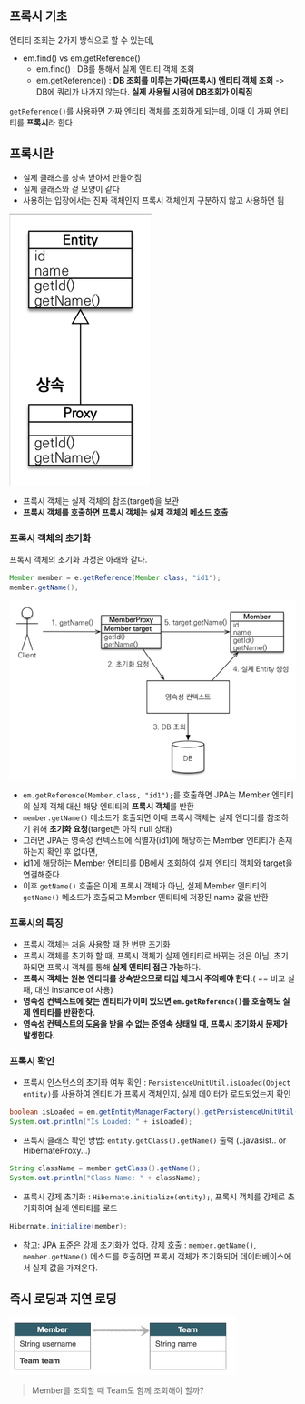 ## 프록시 기초

엔티티 조회는 2가지 방식으로 할 수 있는데,

- em.find() vs em.getReference()
  - em.find() : DB를 통해서 실제 엔티티 객체 조회
  - em.getReference() : **DB 조회를 미루는 가짜(프록시) 엔티티 객체 조회** -> DB에 쿼리가 나가지 않는다. **실제 사용될 시점에 DB조회가 이뤄짐**

`getReference()`를 사용하면 가짜 엔티티 객체를 조회하게 되는데, 이때 이 가짜 엔티티를 **프록시**라 한다.
 
## 프록시란

- 실제 클래스를 상속 받아서 만들어짐
- 실제 클래스와 겉 모양이 같다
- 사용하는 입장에서는 진짜 객체인지 프록시 객체인지 구분하지 않고 사용하면 됨

![img](https://github.com/mistyblue0302/TIL/blob/main/Image/JPA_Proxy.png)

- 프록시 객체는 실제 객체의 참조(target)을 보관
- **프록시 객체를 호출하면 프록시 객체는 실제 객체의 메소드 호출**

### 프록시 객체의 초기화 

프록시 객체의 초기화 과정은 아래와 같다.

~~~java
Member member = e.getReference(Member.class, "id1");
member.getName();
~~~

![img](https://github.com/mistyblue0302/TIL/blob/main/Image/JPA_Proxy2.png)

- `em.getReference(Member.class, "id1");`를 호출하면 JPA는 Member 엔티티의 실제 객체 대신 해당 엔티티의 **프록시 객체**를 반환
- `member.getName()` 메소드가 호출되면 이때 프록시 객체는 실제 엔티티를 참조하기 위해 **초기화 요청**(target은 아직 null 상태)
- 그러면 JPA는 영속성 컨텍스트에 식별자(id1)에 해당하는 Member 엔티티가 존재하는지 확인 후 없다면, 
- id1에 해당하는 Member 엔티티를 DB에서 조회하여 실제 엔티티 객체와 target을 연결해준다.
- 이후 `getName()` 호출은 이제 프록시 객체가 아닌, 실제 Member 엔티티의 `getName()` 메소드가 호출되고 Member 엔티티에 저장된 name 값을 반환

### 프록시의 특징

- 프록시 객체는 처음 사용할 때 한 번만 초기화
- 프록시 객체를 초기화 할 때, 프록시 객체가 실제 엔티티로 바뀌는 것은 아님. 초기화되면 프록시 객체를 통해 **실제 엔티티 접근 가능**하다.
- **프록시 객체는 원본 엔티티를 상속받으므로 타입 체크시 주의해야 한다.**( == 비교 실패, 대신 instance of 사용)
- **영속성 컨텍스트에 찾는 엔티티가 이미 있으면 `em.getReference()`를 호출해도 실제 엔티티를 반환한다.**
- **영속성 컨텍스트의 도움을 받을 수 없는 준영속 상태일 때, 프록시 초기화시 문제가 발생한다.**

### 프록시 확인

- 프록시 인스턴스의 초기화 여부 확인 : `PersistenceUnitUtil.isLoaded(Object entity)`를 사용하여 엔티티가 프록시 객체인지, 실제 데이터가 로드되었는지 확인
  
~~~java
boolean isLoaded = em.getEntityManagerFactory().getPersistenceUnitUtil().isLoaded(member);
System.out.println("Is Loaded: " + isLoaded);
~~~

- 프록시 클래스 확인 방법: `entity.getClass().getName()` 출력 (..javasist.. or HibernateProxy...)

~~~java
String className = member.getClass().getName();
System.out.println("Class Name: " + className);
~~~

- 프록시 강제 초기화 : `Hibernate.initialize(entity);`, 프록시 객체를 강제로 초기화하여 실제 엔티티를 로드

~~~java
Hibernate.initialize(member);
~~~

- 참고: JPA 표준은 강제 초기화가 없다. 강제 호출 : `member.getName()`, `member.getName()` 메소드를 호출하면 프록시 객체가 초기화되어 데이터베이스에서 실제 값을 가져온다.

## 즉시 로딩과 지연 로딩

![img](https://github.com/mistyblue0302/TIL/blob/main/Image/JPA_Proxy3.png)

> Member를 조회할 때 Team도 함께 조회해야 할까?





